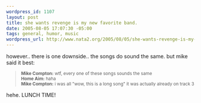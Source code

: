 ```yaml
--- 
wordpress_id: 1107
layout: post
title: she wants revenge is my new favorite band.
date: 2005-08-05 17:07:30 -05:00
tags: general, humor, music
wordpress_url: http://www.nata2.org/2005/08/05/she-wants-revenge-is-my-new-favorite-band/
---
```

however.. there is one downside.. the songs do sound the same. but mike said it best:
<blockquote><small>
<strong>Mike Compton:</strong> wtf, every one of these songs sounds the same <br />
<strong>Home Aim:</strong> haha <br />
<strong>Mike Compton:</strong> i was all "wow, this is a long song" it was actually already on track 3 <br />
</small></blockquote>

hehe. LUNCH TIME!
